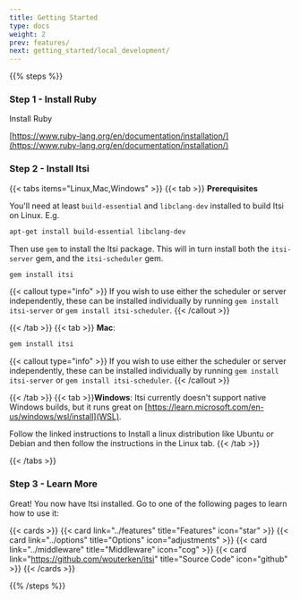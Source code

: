 ```yaml
---
title: Getting Started
type: docs
weight: 2
prev: features/
next: getting_started/local_development/
---
```


{{% steps %}}

### Step 1 - Install Ruby

Install Ruby

[https://www.ruby-lang.org/en/documentation/installation/](https://www.ruby-lang.org/en/documentation/installation/)

### Step 2 - Install Itsi

{{< tabs items="Linux,Mac,Windows" >}}
  {{< tab >}}
  **Prerequisites**

  You'll need at least `build-essential` and `libclang-dev` installed to build Itsi on Linux.
  E.g.
  ```bash
  apt-get install build-essential libclang-dev
  ```

  Then use `gem` to install the Itsi package. This will in turn install both the
  `itsi-server` gem, and the `itsi-scheduler` gem.


  ```bash
  gem install itsi
  ```

  {{< callout type="info" >}}
  If you wish to use either the scheduler or server independently, these can be installed individually
  by running `gem install itsi-server` or `gem install itsi-scheduler`.
  {{< /callout >}}

  {{< /tab >}}
  {{< tab >}}
  **Mac**:
  ```bash
  gem install itsi
  ```
  {{< callout type="info" >}}
  If you wish to use either the scheduler or server independently, these can be installed individually
  by running `gem install itsi-server` or `gem install itsi-scheduler`.
  {{< /callout >}}

  {{< /tab >}}
  {{< tab >}}**Windows**: Itsi currently doesn't support native Windows builds, but it runs great on [https://learn.microsoft.com/en-us/windows/wsl/install](WSL).

  Follow the linked instructions to Install a linux distribution like Ubuntu or Debian and then follow the instructions in the Linux tab.
  {{< /tab >}}

{{< /tabs >}}

### Step 3 - Learn More

Great! You now have Itsi installed. Go to one of the following pages to learn how to use it:


{{< cards >}}
  {{< card link="../features" title="Features" icon="star" >}}
  {{< card link="../options" title="Options" icon="adjustments" >}}
  {{< card link="../middleware" title="Middleware" icon="cog" >}}
  {{< card link="https://github.com/wouterken/itsi" title="Source Code" icon="github" >}}
{{< /cards >}}

{{% /steps %}}
